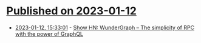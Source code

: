 # [Published on 2023-01-12](index.md)

* [2023-01-12, 15:33:01](https://news.ycombinator.com/item?id=34355009) - [Show HN: WunderGraph – The simplicity of RPC with the power of GraphQL](https://wundergraph.com/index)
